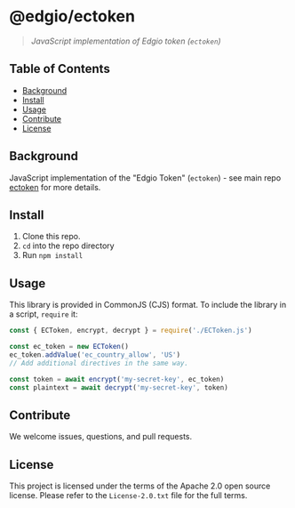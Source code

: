# @edgio/ectoken
> _JavaScript implementation of Edgio token (`ectoken`)_

## Table of Contents

- [Background](#background)
- [Install](#install)
- [Usage](#usage)
- [Contribute](#contribute)
- [License](#license)

## Background

JavaScript implementation of the "Edgio Token" (`ectoken`) - see main repo [ectoken](https://github.com/edgio/ectoken) for more details.

## Install

1. Clone this repo.
2. `cd` into the repo directory
3. Run `npm install`

## Usage

This library is provided in CommonJS (CJS) format. To include the library in a script, `require` it:
```js
const { ECToken, encrypt, decrypt } = require('./ECToken.js')

const ec_token = new ECToken()
ec_token.addValue('ec_country_allow', 'US')
// Add additional directives in the same way.

const token = await encrypt('my-secret-key', ec_token)
const plaintext = await decrypt('my-secret-key', token)
```

## Contribute

We welcome issues, questions, and pull requests.

## License

This project is licensed under the terms of the Apache 2.0 open source license. Please refer to the `License-2.0.txt` file for the full terms.